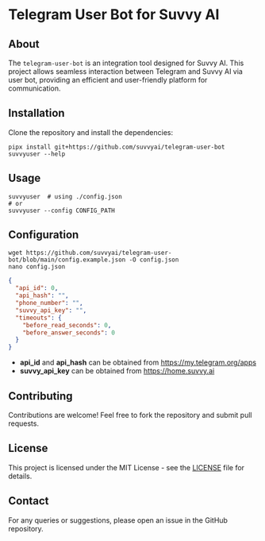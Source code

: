 # Telegram User Bot for Suvvy AI

## About
The `telegram-user-bot` is an integration tool designed for Suvvy AI. This project allows seamless interaction between Telegram and Suvvy AI via user bot, providing an efficient and user-friendly platform for communication.

## Installation
Clone the repository and install the dependencies:
```shell
pipx install git+https://github.com/suvvyai/telegram-user-bot
suvvyuser --help
```

## Usage
```shell
suvvyuser  # using ./config.json
# or
suvvyuser --config CONFIG_PATH
```

## Configuration
```shell
wget https://github.com/suvvyai/telegram-user-bot/blob/main/config.example.json -O config.json
nano config.json
```
```json
{
  "api_id": 0,
  "api_hash": "",
  "phone_number": "",
  "suvvy_api_key": "",
  "timeouts": {
    "before_read_seconds": 0,
    "before_answer_seconds": 0
  }
}
```
- **api_id** and **api_hash** can be obtained from https://my.telegram.org/apps
- **suvvy_api_key** can be obtained from https://home.suvvy.ai

## Contributing
Contributions are welcome! Feel free to fork the repository and submit pull requests.

## License
This project is licensed under the MIT License - see the [LICENSE](LICENSE) file for details.

## Contact
For any queries or suggestions, please open an issue in the GitHub repository.